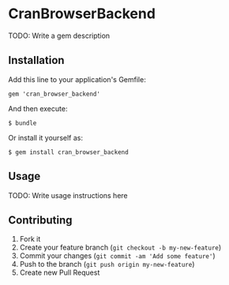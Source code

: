 # CranBrowserBackend

TODO: Write a gem description

## Installation

Add this line to your application's Gemfile:

    gem 'cran_browser_backend'

And then execute:

    $ bundle

Or install it yourself as:

    $ gem install cran_browser_backend

## Usage

TODO: Write usage instructions here

## Contributing

1. Fork it
2. Create your feature branch (`git checkout -b my-new-feature`)
3. Commit your changes (`git commit -am 'Add some feature'`)
4. Push to the branch (`git push origin my-new-feature`)
5. Create new Pull Request

